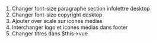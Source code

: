 1. Changer font-size paragraphe section infolettre desktop
2. Changer font-size copyright desktop
3. Ajouter over scale sur icones médias
4. Interchanger logo et icones médias dans footer
5. Changer titres dans $this->vue